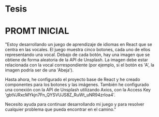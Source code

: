 # Tesis
# PROMT INICIAL

"Estoy desarrollando un juego de aprendizaje de idiomas en React que se centra en las vocales. El juego muestra cinco botones, cada uno de ellos representando una vocal. Debajo de cada botón, hay una imagen que se obtiene de forma aleatoria de la API de Unsplash. La imagen debe estar relacionada con la vocal correspondiente (por ejemplo, si el botón es 'A', la imagen podría ser de una 'Abeja').

Hasta ahora, he configurado el proyecto base de React y he creado componentes para los botones y las imágenes. También he configurado una conexión con la API de Unsplash utilizando Axios, con la Access Key 'gbtVJRxcMYkjn7Fn_QYSVUJS8Z_RuWt_uNR94zrIoa4'.

Necesito ayuda para continuar desarrollando mi juego y para resolver cualquier problema que pueda encontrar en el camino."
 
